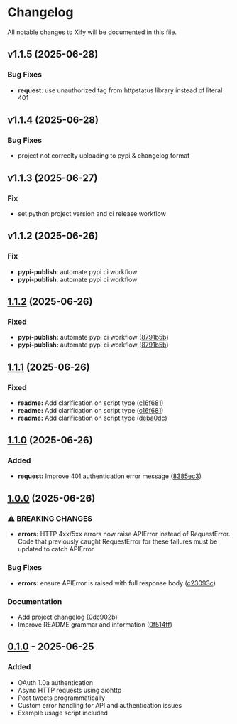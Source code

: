# Changelog

All notable changes to Xify will be documented in this file.

## v1.1.5 (2025-06-28)

### Bug Fixes

- **request**: use unauthorized tag from httpstatus library instead of literal 401

## v1.1.4 (2025-06-28)

### Bug Fixes

- project not correclty uploading to pypi & changelog format

## v1.1.3 (2025-06-27)

### Fix

- set python project version and ci release workflow

## v1.1.2 (2025-06-26)

### Fix

- **pypi-publish**: automate pypi ci workflow
- **pypi-publish**: automate pypi ci workflow

## [1.1.2](https://github.com/filming/xify/compare/v1.1.1...v1.1.2) (2025-06-26)


### Fixed

* **pypi-publish:** automate pypi ci workflow ([8791b5b](https://github.com/filming/xify/commit/8791b5bb367fbaf3d200e4fbb031e584fd71a9f3))
* **pypi-publish:** automate pypi ci workflow ([8791b5b](https://github.com/filming/xify/commit/8791b5bb367fbaf3d200e4fbb031e584fd71a9f3))

## [1.1.1](https://github.com/filming/xify/compare/v1.1.0...v1.1.1) (2025-06-26)


### Fixed

* **readme:** Add clarification on script type ([c16f681](https://github.com/filming/xify/commit/c16f6818c03f1057d5e436488b7462215899fea9))
* **readme:** Add clarification on script type ([c16f681](https://github.com/filming/xify/commit/c16f6818c03f1057d5e436488b7462215899fea9))
* **readme:** Add clarification on script type ([deba0dc](https://github.com/filming/xify/commit/deba0dcbc2b87ff248d6a8598d553a6bb6d3cad8))

## [1.1.0](https://github.com/filming/xify/compare/v1.0.0...v1.1.0) (2025-06-26)


### Added

* **request:** Improve 401 authentication error message ([8385ec3](https://github.com/filming/xify/commit/8385ec3735578bc26382ad209f1680dfa2d42a1e))

## [1.0.0](https://github.com/filming/xify/compare/v0.1.0...v1.0.0) (2025-06-26)


### ⚠ BREAKING CHANGES

* **errors:** HTTP 4xx/5xx errors now raise APIError instead of RequestError. Code that previously caught RequestError for these failures must be updated to catch APIError.

### Bug Fixes

* **errors:** ensure APIError is raised with full response body ([c23093c](https://github.com/filming/xify/commit/c23093c2c503ff39d9d4b2f32fc71ceaa847e415))


### Documentation

* Add project changelog ([0dc902b](https://github.com/filming/xify/commit/0dc902b8edff969c96f37a1f8a15f8b33d55e550))
* Improve README grammar and information ([0f514ff](https://github.com/filming/xify/commit/0f514ffb6cc3fbe882e616f7d6f148e5a774df2c))

## [0.1.0] - 2025-06-25

### Added

- OAuth 1.0a authentication
- Async HTTP requests using aiohttp
- Post tweets programmatically
- Custom error handling for API and authentication issues
- Example usage script included

[0.1.0]: https://github.com/filming/xify/releases/tag/v0.1.0

